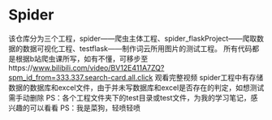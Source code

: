 # Spider
该仓库分为三个工程，spider——爬虫主体工程、spider_flaskProject——爬取数据的数据可视化工程、testflask——制作词云所用图片的测试工程。
所有代码都是根据b站爬虫课所写，如有不懂，可移步至https://www.bilibili.com/video/BV12E411A7ZQ?spm_id_from=333.337.search-card.all.click 观看完整视频
spider工程中有存储数据的数据库和excel文件，由于并未写数据库和excel是否存在的判定，如想测试需手动删除
PS：各个工程文件夹下的test目录或test文件，为我的学习笔记，感兴趣的可以看看
PS：我是菜狗，轻喷轻喷
